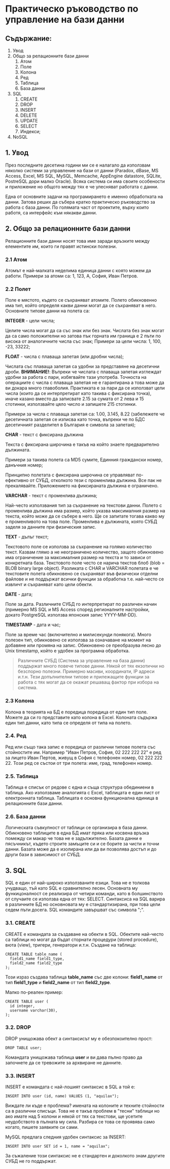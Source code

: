 # Практическо ръководство по управление на бази данни

## Съдържание:

1. Увод
2. Общо за релационните бази данни
    1. Атом
    2. Поле
    3. Колона
    4. Ред
    5. Таблица
    6. База данни
3. SQL
    1. CREATE
    2. DROP
    3. INSERT
    4. DELETE
    5. UPDATE
    6. SELECT
    7. Индекси;
4. NoSQL


## 1. Увод

През последните десетина години ми се е налагало да използвам няколко системи за управление на бази от данни (Paradox, dBase, MS Access, Excel, MS SQL, MySQL, Memcache, AppEngine datastore, SQLite, PostreSQL дори малко Oracle). Всяка система си има своите особености и приложение но общото между тях е че улесняват работата с данни.

Една от основните задачи на програмирането е именно обработката на данни. Затова реших да събера кратко практическо ръководство за работа с база данни. По голямата част от проектите, върху които работя, са интерфейс към някакви данни.

## 2. Общо за релационните бази данни

Релационните бази данни носят това име заради връзките между елементите им, които ги правят истински полезни.

### 2.1 Атом

Атомът е най-малката неделима единица данни с която можем да работи. Примери за атоми са: 1, 123, А, София, Иван Петров.

### 2.2 Полет

Поле е мястото, където се съхраняват атомите. Полето обикновенно има тип, който определя какви данни могат да се съхраняват в него. Основните типове данни на полета са:

**INTEGER** - цели числа;

Целите числа могат да са със знак или без знак. Числата без знак могат да са само положителни но затова пък горната им граница е 2 пъти по висока от аналогичните числа със знак; Примери за цели числа: 1, 100, -23, 33222;

  **FLOAT** - числа с плаваща запетая (или дробни числа);

Числата със плаваща запетая са удобни за представяне на десетични дроби. **ВНИМАНИЕ!**: Въпреки че числата с плаваща запетая изглеждат удобни за работа с пари, избягвайте тази употреба. Точноста на операциите с числа с плаваща запетая не е гарантирана а това може да ви докара много главоболия. Практиката е за пари да се използват цели числа (които да се интерпретират като такива с фиксирана точка), иначе казано вместо да записвате 2.15 за сумата от 2 лева и 15 стотинки, използвайте цяло число и запишете 215 стотинки.

Примери за числа с плаваща запетая са: 1.00, 3.145, 8.22 (забележете че десетичната запетая се изписва като точка, въпреки че по БДС десетичният разделител в България е символа за запетая);

  **CHAR** - текст с фиксирана дължина

Текста с фиксирана широчина е такъв на който знаете предварително дължината. 

Примери за такива полета са MD5 сумите, Единния граждански номер, данъчния номер;

Принципно полетата с фиксирана широчина се управляват по-ефективно от СУБД, отколкото тези с променлива дължина. Все пак не прекалявайте. Приложението на фиксираната дължина е ограничено.
 
  **VARCHAR** - текст с променлива дължина;
  
Най-често използвания тип за съхранение на текстови данни. Полето с променлива дължина има размер, който указва максималния размер на текста, който може да се събере в него. Ще се запитате тогава какво му е променливото на това поле. Променлива е дължината, която СУБД заделя за данните при физическия запис.

  **TEXT** - дълъг текст;

Текстовото поле се използва за съхранение на голямо количество текст. Казвам глямо а не неограничено количество, защото обикновено има ограничение за максималния размер на текста и то зависи от конкретната база. Текстовото поле често се нарича текстов блоб (blob = BLOB binary large object). Разликата с CHAR и VARCHAR полетата е че текстовите полета обикновено се съхраняват във физически отделни файлове и не поддържат всички функции за обработка т.е. най-често се извличт и съхраняват като цели обекти.
  
  **DATE** - дата;
  
Поле за дата. Различните СУБД го интерпретират по различен начин (примерно MS SQL и MS Access според регионалните настройки, докато PostgreSQL използва японския запис YYYY-MM-DD).

  **TIMESTAMP** - дата и час;

Поле за време час (включително и милисекунди понякога). Много полезен тип, обикновено се използва за означаване на момент на добавяне или промяна на запис. Обикновено се преобразува лесно до Unix timestamp, който е удобен за програмна обработка.

>  Различните СУБД (Система за управление на база данни) поддържат много повече типове данни. Някой от тях екзотични но безспорно полезни. Примерно масиви, координати, IP адреси и.т.н. Тези допълнителни типове и прилежащите функции за работа с тях могат да се окажат решаващ фактор при избора на система.

### 2.3 Колона

Колона в теорията на БД е поредица поредица от един тип поле. Можете да си го представите като колона в Excel. Колоната съдържа един тип данни, като типа се определя от типа на полето.

### 2.4. Ред

Ред или също така запис е поредица от различни типове полета със стойностите им. Например "Иван Петров, София, 02 222 222 22" е ред за лицето Иван Пертов, живущ в София с телефонен номер, 02 222 222 22. Този ред се състои от три полета: име, град, телефонен номер.

### 2.5. Таблица

Таблица е списък от редове с една и съща структура обединиени в таблица. Ако използваме аналогията с Excel, таблицата е един лист от електронната таблица. Таблицата е основна функционална единица в релационните бази данни.

### 2.6. База данни

Логическата съвкупност от таблици се организира в база данни. Обикновено таблиците в една БД имат пряка или косвена връзка помежду си макар че това не е задължително. Базата данни е пясъчникът, където строите замъците си и се борите за чисти и точни данни. Базата може да е изолирана или да ви позволява достъп и до други бази в зависимост от СУБД.


## 3. SQL

SQL е един от най-широко използваните езици. Това не е толкова учудващо, тъй като SQL е сравнително лесен. Основната му функицоналност се реализира от четири команди, като в болшинството от случаите се използва една от тях: SELECT. Синтаксиса на SQL варира в различните БД но основновата му е стандартизирана, при това цели седем пъти досега. SQL командите завършват със символа ";".

### 3.1. CREATE

CREATE е командата за създаване на обекти в SQL. Обектите най-често са таблици но могат да бъдат сторнати процедури (stored procedure), вюта (view), тригери, генератори и.т.н. Създане на таблица:

    CREATE TABLE table_name (
      field1_name field1_type,
      field2_name field2_type
    );

Този израз създава таблица **table_name** със две колони: **field1_name** от тип **field1_type** и **field2_name** от тип **field2_type**.

Малко по-реален пример:

    CREATE TABLE user (
      id integer,
      username varchar(30),
    );

### 3.2. DROP

DROP унищожава обект а синтаксисът му е обезпокоително прост:

    DROP TABLE user;

Командата унищожава таблица **user** и ви дава пълно право да започнете да се тревожите за архвиране не данните.

### 3.3. INSERT

INSERT е командата с най-лошият синтаксис в SQL а той е:

    INSERT INTO user (id, name) VALUES (1, "aquilax");

Виждате ли къде е проблема? имената на колоните и техните стойности са в различни списъци. Това не е такъв проблем в "тесни" таблици но ако имате над 5 колони и някой от тях са текстови, ще усетите неудобството в пълната му сила. Разбира се това се проявява само когато, пишете заявките си сами. 

MySQL предлага следния удобен синтаксис за INSERT:

    INSERT INTO user SET id = 1, name = "aquilax";

За съжаление този синтаксис не е стандартен и доколкото знам другите СУБД не го поддържат.
